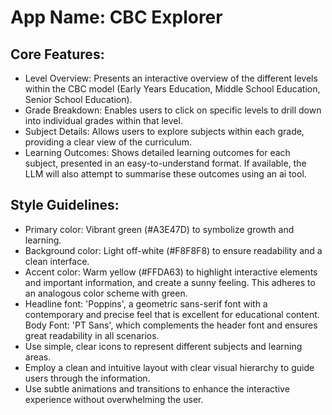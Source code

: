# **App Name**: CBC Explorer

## Core Features:

- Level Overview: Presents an interactive overview of the different levels within the CBC model (Early Years Education, Middle School Education, Senior School Education).
- Grade Breakdown: Enables users to click on specific levels to drill down into individual grades within that level.
- Subject Details: Allows users to explore subjects within each grade, providing a clear view of the curriculum.
- Learning Outcomes: Shows detailed learning outcomes for each subject, presented in an easy-to-understand format. If available, the LLM will also attempt to summarise these outcomes using an ai tool.

## Style Guidelines:

- Primary color: Vibrant green (#A3E47D) to symbolize growth and learning.
- Background color: Light off-white (#F8F8F8) to ensure readability and a clean interface.
- Accent color: Warm yellow (#FFDA63) to highlight interactive elements and important information, and create a sunny feeling. This adheres to an analogous color scheme with green.
- Headline font: 'Poppins', a geometric sans-serif font with a contemporary and precise feel that is excellent for educational content. Body Font: 'PT Sans', which complements the header font and ensures great readability in all scenarios.
- Use simple, clear icons to represent different subjects and learning areas.
- Employ a clean and intuitive layout with clear visual hierarchy to guide users through the information.
- Use subtle animations and transitions to enhance the interactive experience without overwhelming the user.